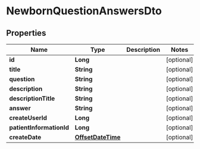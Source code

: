 # NewbornQuestionAnswersDto

## Properties
Name | Type | Description | Notes
------------ | ------------- | ------------- | -------------
**id** | **Long** |  |  [optional]
**title** | **String** |  |  [optional]
**question** | **String** |  |  [optional]
**description** | **String** |  |  [optional]
**descriptionTitle** | **String** |  |  [optional]
**answer** | **String** |  |  [optional]
**createUserId** | **Long** |  |  [optional]
**patientInformationId** | **Long** |  |  [optional]
**createDate** | [**OffsetDateTime**](OffsetDateTime.md) |  |  [optional]
